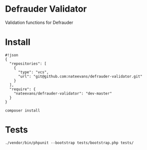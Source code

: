 # Defrauder Validator
Validation functions for Defrauder

# Install
```
#!json
{
  "repositories": [
    {
      "type": "vcs",
      "url": "git@github.com:nateevans/defrauder-validator.git"
    }
  ],
  "require": {
    "nateevans/defrauder-validator": "dev-master"
  }
}
```

```
composer install
```

# Tests
```
./vendor/bin/phpunit --bootstrap tests/bootstrap.php tests/
```

